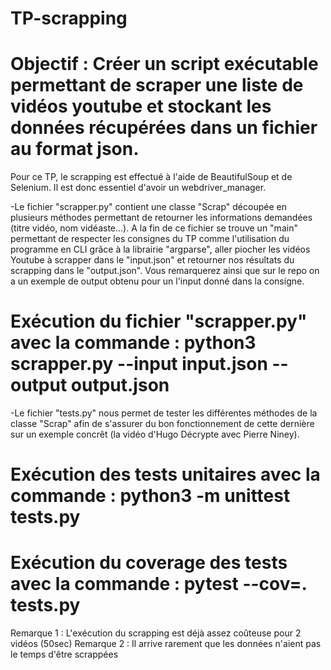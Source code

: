 # TP-scrapping

# Objectif : Créer un script exécutable permettant de scraper une liste de vidéos youtube et stockant les données récupérées dans un fichier au format json.

Pour ce TP, le scrapping est effectué à l'aide de BeautifulSoup et de Selenium.
Il est donc essentiel d'avoir un webdriver_manager.

-Le fichier "scrapper.py" contient une classe "Scrap" découpée en plusieurs méthodes permettant de retourner les informations demandées (titre vidéo, nom vidéaste...). A la fin de ce fichier se trouve un "main" permettant de respecter les consignes du TP comme l'utilisation du programme en CLI grâce à la librairie "argparse", aller piocher les vidéos Youtube à scrapper dans le "input.json" et retourner nos résultats du scrapping dans le "output.json". Vous remarquerez ainsi que sur le repo on a un exemple de output obtenu pour un l'input donné dans la consigne.

# Exécution du fichier "scrapper.py" avec la commande : python3 scrapper.py --input input.json --output output.json

-Le fichier "tests.py" nous permet de tester les différentes méthodes de la classe "Scrap" afin de s'assurer du bon fonctionnement de cette dernière sur un exemple concrêt (la vidéo d'Hugo Décrypte avec Pierre Niney). 

# Exécution des tests unitaires avec la commande : python3 -m unittest tests.py
# Exécution du coverage des tests avec la commande : pytest --cov=. tests.py

Remarque 1 : L'exécution du scrapping est déjà assez coûteuse pour 2 vidéos (50sec)
Remarque 2 : Il arrive rarement que les données n'aient pas le temps d'être scrappées 
